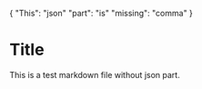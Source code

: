 {
	"This": "json"
	"part": "is"
	"missing": "comma"
}

# Title

This is a test markdown file without json part.